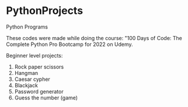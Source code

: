 # PythonProjects
Python Programs

These codes were made while doing the course: "100 Days of Code: The Complete Python Pro Bootcamp for 2022 on Udemy.

Beginner level projects:
1. Rock paper scissors
2. Hangman
3. Caesar cypher
4. Blackjack
5. Password generator
6. Guess the number (game)
